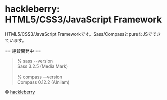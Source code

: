 hackleberry: HTML5/CSS3/JavaScript Framework
=======

HTML5/CSS3/JavaScript Frameworkです。Sass/CompassとpureなJSでできています。


== 絶賛開発中 ==

<blockquote>
% sass --version<br>
Sass 3.2.5 (Media Mark)
<br><br>
% compass --version<br>
Compass 0.12.2 (Alnilam)
</blockquote>

&copy; <a href="http://hackleberry.me" target="_blank">hackleberry</a>
